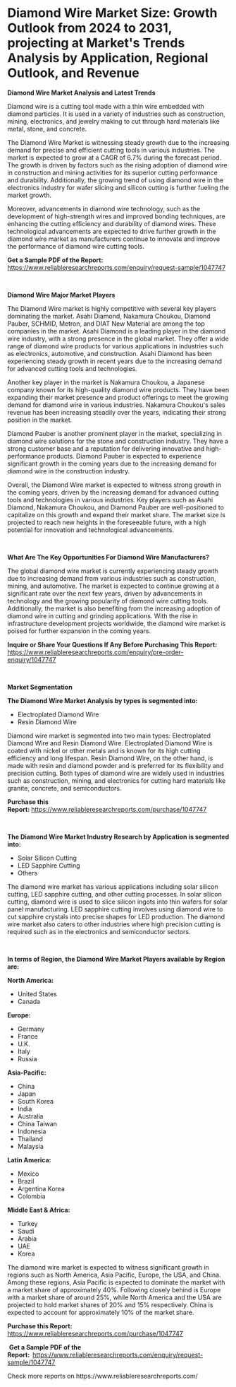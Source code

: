 <p><h1>Diamond Wire Market Size: Growth Outlook from 2024 to 2031, projecting at Market's Trends Analysis by Application, Regional Outlook, and Revenue</h1></p><p><strong>Diamond Wire Market Analysis and Latest Trends</strong></p>
<p><p>Diamond wire is a cutting tool made with a thin wire embedded with diamond particles. It is used in a variety of industries such as construction, mining, electronics, and jewelry making to cut through hard materials like metal, stone, and concrete.</p><p>The Diamond Wire Market is witnessing steady growth due to the increasing demand for precise and efficient cutting tools in various industries. The market is expected to grow at a CAGR of 6.7% during the forecast period. The growth is driven by factors such as the rising adoption of diamond wire in construction and mining activities for its superior cutting performance and durability. Additionally, the growing trend of using diamond wire in the electronics industry for wafer slicing and silicon cutting is further fueling the market growth.</p><p>Moreover, advancements in diamond wire technology, such as the development of high-strength wires and improved bonding techniques, are enhancing the cutting efficiency and durability of diamond wires. These technological advancements are expected to drive further growth in the diamond wire market as manufacturers continue to innovate and improve the performance of diamond wire cutting tools.</p></p>
<p><strong>Get a Sample PDF of the Report:&nbsp;</strong> <a href="https://www.reliableresearchreports.com/enquiry/request-sample/1047747">https://www.reliableresearchreports.com/enquiry/request-sample/1047747</a></p>
<p>&nbsp;</p>
<p><strong>Diamond Wire Major Market Players</strong></p>
<p><p>The Diamond Wire market is highly competitive with several key players dominating the market. Asahi Diamond, Nakamura Choukou, Diamond Pauber, SCHMID, Metron, and DIAT New Material are among the top companies in the market. Asahi Diamond is a leading player in the diamond wire industry, with a strong presence in the global market. They offer a wide range of diamond wire products for various applications in industries such as electronics, automotive, and construction. Asahi Diamond has been experiencing steady growth in recent years due to the increasing demand for advanced cutting tools and technologies.</p><p>Another key player in the market is Nakamura Choukou, a Japanese company known for its high-quality diamond wire products. They have been expanding their market presence and product offerings to meet the growing demand for diamond wire in various industries. Nakamura Choukou's sales revenue has been increasing steadily over the years, indicating their strong position in the market.</p><p>Diamond Pauber is another prominent player in the market, specializing in diamond wire solutions for the stone and construction industry. They have a strong customer base and a reputation for delivering innovative and high-performance products. Diamond Pauber is expected to experience significant growth in the coming years due to the increasing demand for diamond wire in the construction industry.</p><p>Overall, the Diamond Wire market is expected to witness strong growth in the coming years, driven by the increasing demand for advanced cutting tools and technologies in various industries. Key players such as Asahi Diamond, Nakamura Choukou, and Diamond Pauber are well-positioned to capitalize on this growth and expand their market share. The market size is projected to reach new heights in the foreseeable future, with a high potential for innovation and technological advancements.</p></p>
<p>&nbsp;</p>
<p><strong>What Are The Key Opportunities For Diamond Wire Manufacturers?</strong></p>
<p><p>The global diamond wire market is currently experiencing steady growth due to increasing demand from various industries such as construction, mining, and automotive. The market is expected to continue growing at a significant rate over the next few years, driven by advancements in technology and the growing popularity of diamond wire cutting tools. Additionally, the market is also benefiting from the increasing adoption of diamond wire in cutting and grinding applications. With the rise in infrastructure development projects worldwide, the diamond wire market is poised for further expansion in the coming years.</p></p>
<p><strong>Inquire or Share Your Questions If Any Before Purchasing This Report:</strong> <a href="https://www.reliableresearchreports.com/enquiry/pre-order-enquiry/1047747">https://www.reliableresearchreports.com/enquiry/pre-order-enquiry/1047747</a></p>
<p>&nbsp;</p>
<p><strong>Market Segmentation</strong></p>
<p><strong>The Diamond Wire Market Analysis by types is segmented into:</strong></p>
<p><ul><li>Electroplated Diamond Wire</li><li>Resin Diamond Wire</li></ul></p>
<p><p>Diamond wire market is segmented into two main types: Electroplated Diamond Wire and Resin Diamond Wire. Electroplated Diamond Wire is coated with nickel or other metals and is known for its high cutting efficiency and long lifespan. Resin Diamond Wire, on the other hand, is made with resin and diamond powder and is preferred for its flexibility and precision cutting. Both types of diamond wire are widely used in industries such as construction, mining, and electronics for cutting hard materials like granite, concrete, and semiconductors.</p></p>
<p><strong>Purchase this Report:&nbsp;</strong><a href="https://www.reliableresearchreports.com/purchase/1047747">https://www.reliableresearchreports.com/purchase/1047747</a></p>
<p>&nbsp;</p>
<p><strong>The Diamond Wire Market Industry Research by Application is segmented into:</strong></p>
<p><ul><li>Solar Silicon Cutting</li><li>LED Sapphire Cutting</li><li>Others</li></ul></p>
<p><p>The diamond wire market has various applications including solar silicon cutting, LED sapphire cutting, and other cutting processes. In solar silicon cutting, diamond wire is used to slice silicon ingots into thin wafers for solar panel manufacturing. LED sapphire cutting involves using diamond wire to cut sapphire crystals into precise shapes for LED production. The diamond wire market also caters to other industries where high precision cutting is required such as in the electronics and semiconductor sectors.</p></p>
<p>&nbsp;</p>
<p><strong>In terms of Region, the Diamond Wire Market Players available by Region are:</strong></p>
<p>
    <p> <strong> North America: </strong>
        <ul>
            <li>United States</li>
            <li>Canada</li>
        </ul>
        </p> 
    <p> <strong> Europe: </strong>
        <ul>
            <li>Germany</li>
            <li>France</li>
            <li>U.K.</li>
            <li>Italy</li>
            <li>Russia</li>
        </ul>
        </p> 
    <p> <strong> Asia-Pacific: </strong>
        <ul>
            <li>China</li>
            <li>Japan</li>
            <li>South Korea</li>
            <li>India</li>
            <li>Australia</li>
            <li>China Taiwan</li>
            <li>Indonesia</li>
            <li>Thailand</li>
            <li>Malaysia</li>
        </ul>
        </p> 
    <p> <strong> Latin America: </strong>
        <ul>
            <li>Mexico</li>
            <li>Brazil</li>
            <li>Argentina Korea</li>
            <li>Colombia</li>
        </ul>
        </p> 
    <p> <strong> Middle East & Africa: </strong>
        <ul>
            <li>Turkey</li>
            <li>Saudi</li>
            <li>Arabia</li>
            <li>UAE</li>
            <li>Korea</li>
        </ul>
    </p>
    </p>
<p><p>The diamond wire market is expected to witness significant growth in regions such as North America, Asia Pacific, Europe, the USA, and China. Among these regions, Asia Pacific is expected to dominate the market with a market share of approximately 40%. Following closely behind is Europe with a market share of around 25%, while North America and the USA are projected to hold market shares of 20% and 15% respectively. China is expected to account for approximately 10% of the market share.</p></p>
<p><strong>Purchase this Report: </strong><a href="https://www.reliableresearchreports.com/purchase/1047747">https://www.reliableresearchreports.com/purchase/1047747</a></p>
<p>&nbsp;<strong>Get a Sample PDF of the Report:&nbsp;&nbsp;</strong><a href="https://www.reliableresearchreports.com/enquiry/request-sample/1047747">https://www.reliableresearchreports.com/enquiry/request-sample/1047747</a></p>
<p><strong></strong></p>
<p>Check more reports on https://www.reliableresearchreports.com/</p>